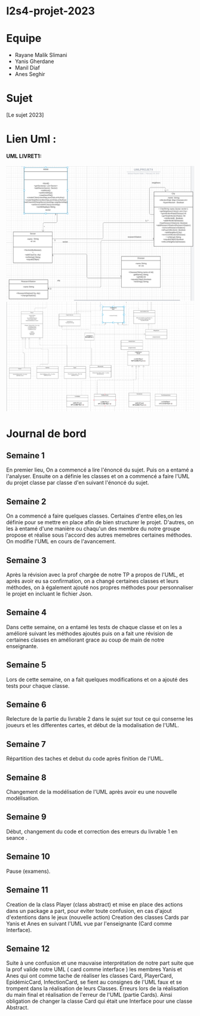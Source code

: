 # l2s4-projet-2023

# Equipe

- Rayane Malik Slimani
- Yanis Gherdane 
- Manil Diaf
- Anes Seghir 

# Sujet

[Le sujet 2023]
# Lien Uml : 

#### UML LIVRET1:
![UMLV1](UML/UMLLIVRET1.png "UML livrable 1")
![UMLV2](UML/UMLLIVRET2.png "UML livrable 2")


# Journal de bord

## Semaine 1
 En premier lieu, On a commencé a lire l'énoncé du sujet. Puis on a entamé a l'analyser. Ensuite on a définie les classes et on a commencé a faire l'UML du projet classe par classe d'en suivant l'énoncé du sujet. 

## Semaine 2
On a commencé a faire quelques classes. Certaines d'entre elles,on les définie pour se mettre en place afin de bien structurer le projet. D'autres, on les à entamé d'une manière ou chaqu'un des membre du notre groupe propose et réalise sous l'accord des autres memebres certaines méthodes.
On modifie l'UML en cours de l'avancement.
## Semaine 3
Après la révision avec la prof chargée de notre TP a propos de l'UML, et après avoir eu sa confirmation, on a changé certaines classes et leurs méthodes, on à également ajouté nos propres méthodes pour personnaliser le projet en incluant le fichier Json.

## Semaine 4
Dans cette semaine, on a entamé les tests de chaque classe et on les a amélioré suivant les méthodes ajoutés puis on a fait une révision de certaines classes en améliorant grace au coup de main de notre enseignante.

## Semaine 5
Lors de cette semaine, on a fait quelques modifications et on a ajouté des tests pour chaque classe.

## Semaine 6
Relecture de la partie du livrable 2 dans le sujet sur tout ce qui conserne les joueurs et les differentes cartes, et début de la modalisation de l'UML.

## Semaine 7
Répartition des taches et debut du code après finition de l'UML.

## Semaine 8
Changement de la modélisation de l'UML après avoir eu une nouvelle modélisation. 
## Semaine 9
Début, changement du code et correction des erreurs du livrable 1 en seance .
## Semaine 10
Pause (examens).
## Semaine 11
Creation de la class Player (class abstract) et mise en place des actions dans un package a part, pour eviter toute confusion, en cas d'ajout d'extentions dans le jeux (nouvelle action)
Creation des classes Cards par Yanis et Anes en suivant l'UML vue par l'enseignante (Card comme Interface).
## Semaine 12
Suite à une confusion et une mauvaise interprétation de notre part suite que la prof valide notre UML ( card comme interface ) les membres Yanis et Anes qui ont comme tache de réaliser les classes Card, PlayerCard, EpidémicCard, InfectionCard, se fient au consignes de l'UML faux et se trompent dans la réalisation de leurs Classes.
Erreurs lors de la réalisation du main final et réalisation de l'erreur de l'UML (partie Cards). Ainsi obligation de changer la classe Card qui était une Interface pour une classe Abstract. 
